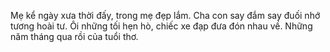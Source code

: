 Mẹ kể ngày xưa thời đấy, trong mẹ đẹp lắm. Cha con say đắm say đuối nhớ tương hoài tư. Ôi những tối hẹn hò, chiếc xe đạp đưa đón nhau về. Những năm tháng qua rồi của tuổi thơ.